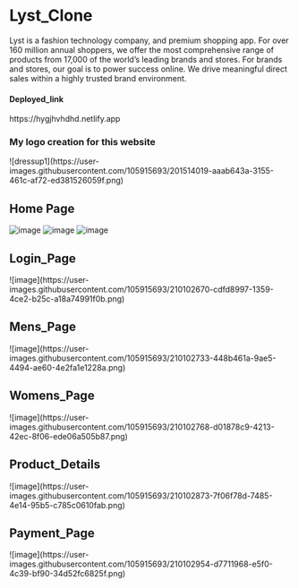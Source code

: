 <h1>Lyst_Clone</h1>

Lyst is a fashion technology company, and premium shopping app.
For over 160 million annual shoppers, we offer the most comprehensive range of products from 17,000 of the world’s leading brands and stores.
For brands and stores, our goal is to power success online. We drive meaningful direct sales within a highly trusted brand environment.

<h4>Deployed_link</h4>
https://hygjhvhdhd.netlify.app
<h3>My logo creation for this website</h3>
![dressup1](https://user-images.githubusercontent.com/105915693/201514019-aaab643a-3155-461c-af72-ed381526059f.png)

<h2>Home Page</h1>

![image](https://user-images.githubusercontent.com/105915693/210102463-139aa2f7-804c-4b68-b6ce-bcaef0a1eae2.png)
![image](https://user-images.githubusercontent.com/105915693/210102518-ba2a7303-7e1b-40b5-b986-47906c4b47c4.png)
![image](https://user-images.githubusercontent.com/105915693/210102584-4637f973-eb06-42b0-85af-9b334cfdba5d.png)

<h2>Login_Page</h2>
![image](https://user-images.githubusercontent.com/105915693/210102670-cdfd8997-1359-4ce2-b25c-a18a74991f0b.png)
<h2>Mens_Page</h2>
![image](https://user-images.githubusercontent.com/105915693/210102733-448b461a-9ae5-4494-ae60-4e2fa1e1228a.png)
<h2>Womens_Page</h2>
![image](https://user-images.githubusercontent.com/105915693/210102768-d01878c9-4213-42ec-8f06-ede06a505b87.png)
<h2>Product_Details</h2>
![image](https://user-images.githubusercontent.com/105915693/210102873-7f06f78d-7485-4e14-95b5-c785c0610fab.png)
<h2>Payment_Page</h2>
![image](https://user-images.githubusercontent.com/105915693/210102954-d7711968-e5f0-4c39-bf90-34d52fc6825f.png)
